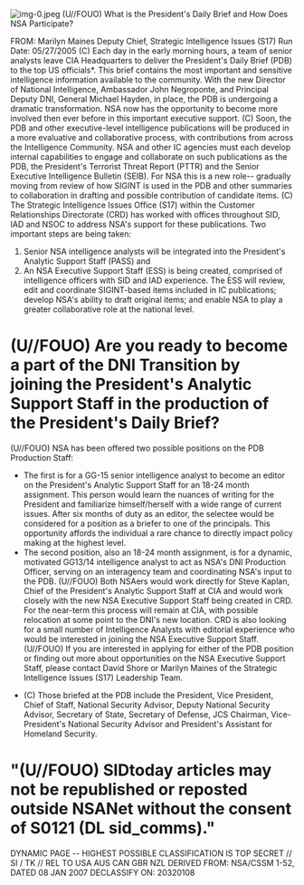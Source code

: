![img-0.jpeg](img-0.jpeg)
(U//FOUO) What is the President's Daily Brief and How Does NSA Participate?

FROM: Marilyn Maines
Deputy Chief, Strategic Intelligence Issues (S17)
Run Date: 05/27/2005
(C) Each day in the early morning hours, a team of senior analysts leave CIA Headquarters to deliver the President's Daily Brief (PDB) to the top US officials*. This brief contains the most important and sensitive intelligence information available to the community. With the new Director of National Intelligence, Ambassador John Negroponte, and Principal Deputy DNI, General Michael Hayden, in place, the PDB is undergoing a dramatic transformation. NSA now has the opportunity to become more involved then ever before in this important executive support.
(C) Soon, the PDB and other executive-level intelligence publications will be produced in a more evaluative and collaborative process, with contributions from across the Intelligence Community. NSA and other IC agencies must each develop internal capabilities to engage and collaborate on such publications as the PDB, the President's Terrorist Threat Report (PTTR) and the Senior Executive Intelligence Bulletin (SEIB). For NSA this is a new role-- gradually moving from review of how SIGINT is used in the PDB and other summaries to collaboration in drafting and possible contribution of candidate items.
(C) The Strategic Intelligence Issues Office (S17) within the Customer Relationships Directorate (CRD) has worked with offices throughout SID, IAD and NSOC to address NSA's support for these publications. Two important steps are being taken:

1. Senior NSA intelligence analysts will be integrated into the President's Analytic Support Staff (PASS) and
2. An NSA Executive Support Staff (ESS) is being created, comprised of intelligence officers with SID and IAD experience. The ESS will review, edit and coordinate SIGINT-based items included in IC publications; develop NSA's ability to draft original items; and enable NSA to play a greater collaborative role at the national level.

# (U//FOUO) Are you ready to become a part of the DNI Transition by joining the President's Analytic Support Staff in the production of the President's Daily Brief? 

(U//FOUO) NSA has been offered two possible positions on the PDB Production Staff:

- The first is for a GG-15 senior intelligence analyst to become an editor on the President's Analytic Support Staff for an 18-24 month assignment. This person would learn the nuances of writing for the President and familiarize himself/herself with a wide range of current issues. After six months of duty as an editor, the selectee would be considered for a position as a briefer to one of the principals. This opportunity affords the individual a rare chance to directly impact policy making at the highest level.
- The second position, also an 18-24 month assignment, is for a dynamic, motivated GG13/14 intelligence analyst to act as NSA's DNI Production Officer, serving on an interagency team and coordinating NSA's input to the PDB.
(U//FOUO) Both NSAers would work directly for Steve Kaplan, Chief of the President's Analytic Support Staff at CIA and would work closely with the new NSA Executive Support Staff being created in CRD. For the near-term this process will remain at CIA, with possible relocation at some point to the DNI's new location. CRD is also looking for a small number of Intelligence Analysts with editorial experience who would be interested in joining the NSA Executive Support Staff.
(U//FOUO) If you are interested in applying for either of the PDB position or finding out more
about opportunities on the NSA Executive Support Staff, please contact David Shore or Marilyn Maines of the Strategic Intelligence Issues (S17) Leadership Team.

* (C) Those briefed at the PDB include the President, Vice President, Chief of Staff, National Security Advisor, Deputy National Security Advisor, Secretary of State, Secretary of Defense, JCS Chairman, Vice-President's National Security Advisor and President's Assistant for Homeland Security.


# "(U//FOUO) SIDtoday articles may not be republished or reposted outside NSANet without the consent of S0121 (DL sid_comms)." 

DYNAMIC PAGE -- HIGHEST POSSIBLE CLASSIFICATION IS TOP SECRET // SI / TK // REL TO USA AUS CAN GBR NZL DERIVED FROM: NSA/CSSM 1-52, DATED 08 JAN 2007 DECLASSIFY ON: 20320108
